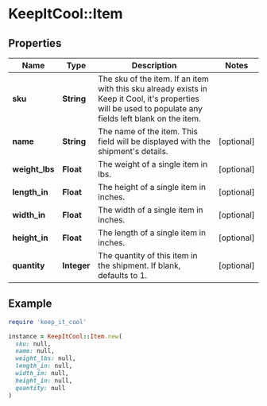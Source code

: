 # KeepItCool::Item

## Properties

| Name | Type | Description | Notes |
| ---- | ---- | ----------- | ----- |
| **sku** | **String** | The sku of the item. If an item with this sku already exists in Keep it Cool, it&#39;s properties will be used to populate any fields left blank on the item. |  |
| **name** | **String** | The name of the item. This field will be displayed with the shipment&#39;s details. | [optional] |
| **weight_lbs** | **Float** | The weight of a single item in lbs. | [optional] |
| **length_in** | **Float** | The height of a single item in inches. | [optional] |
| **width_in** | **Float** | The width of a single item in inches. | [optional] |
| **height_in** | **Float** | The length of a single item in inches. | [optional] |
| **quantity** | **Integer** | The quantity of this item in the shipment. If blank, defaults to 1. | [optional] |

## Example

```ruby
require 'keep_it_cool'

instance = KeepItCool::Item.new(
  sku: null,
  name: null,
  weight_lbs: null,
  length_in: null,
  width_in: null,
  height_in: null,
  quantity: null
)
```

